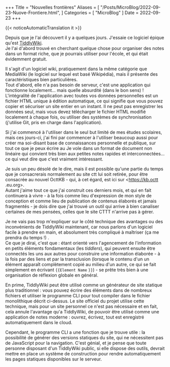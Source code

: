 +++
Title = "Nouvelles frontières"
Aliases = [
  "/Posts/MicroBlog/2022-09-23-Nuove-Frontiere.html",
]
Categories = [ "MicroBlog" ]
Date = 2022-09-23
+++

{{< noticeAutomaticTranslation it >}}



Depuis que je l'ai découvert il y a quelques jours. J'essaie ce logiciel épique qu'est [TiddlyWiki](https://tiddlywiki.com).  
Je l'ai d'abord trouvé en cherchant quelque chose pour organiser des notes dans un format riche, que je pourrais utiliser pour l'école, et qui était évidemment gratuit.

Il s'agit d'un logiciel wiki, pratiquement dans la même catégorie que MediaWiki (le logiciel sur lequel est basé Wikipédia), mais il présente des caractéristiques bien particulières.  
Tout d'abord, elle n'a pas besoin de serveur, c'est une application qui fonctionne localement... mais quelle absurdité (dans le bon sens) ! L'intégralité de l'application avec toutes vos données personnelles est un fichier HTML unique à édition automatique, ce qui signifie que vous pouvez copier et sécuriser un site entier en un instant. Il ne peut pas enregistrer les données seul, mais vous devez télécharger le fichier HTML modifié localement à chaque fois, ou utiliser des systèmes de synchronisation (j'utilise Git, pris en charge dans l'application).

Si j'ai commencé à l'utiliser dans le seul but limité de mes études scolaires, mais ces jours-ci, j'ai fini par commencer à l'utiliser beaucoup aussi pour créer ma soi-disant base de connaissances personnelle et publique, sur tout ce que je peux écrire au Je vole dans un format de document non linéaire qui convient très bien aux petites notes rapides et interconnectées... ce qui veut dire que c'est vraiment intéressant.

Je suis un peu désolé de le dire, mais il est possible qu'une partie du temps que je consacrerais normalement au site ctt lui soit retirée, pour être consacrée au nouvel OcttKB - qui, à cet égard, est ici sur <https://kb.octt .eu.org>.  
Autant j'aime tout ce que j'ai construit ces derniers mois, et qui en fait continuera à vivre - à la fois comme lieu d'expression de mon style de conception et comme lieu de publication de contenus élaborés et jamais fragmentés - je dois dire que j'ai trouvé un outil qui arrive à bien canaliser certaines de mes pensées, celles que le site CTTT n'arrive pas à gérer.

Je ne vais pas trop m'expliquer sur le côté technique des avantages ou des inconvénients de TiddlyWiki maintenant, car nous parlons d'un logiciel facile à prendre en main, et absolument très compliqué à maîtriser (ça me prendra du temps !) .  
Ce que je dirai, c'est que : étant orienté vers l'agencement de l'information en petits éléments fondamentaux (les _tiddlers_), qui peuvent ensuite être connectés les uns aux autres pour construire une information élaborée - à la fois par des liens et par la transclusion (lorsque le contenu d'un un élément apparaît complètement copié au milieu d'un autre, ce qui se fait simplement en écrivant <span>`{`</span><span>`{`</span><span>`Element Name`</span><span> `}`</span><span>`}`<span>) - se prête très bien à une organisation de réflexion globale en général.

En prime, TiddlyWiki peut être utilisé comme un générateur de site statique plus traditionnel : vous pouvez écrire des éléments dans de nombreux fichiers et utiliser le programme CLI pour tout compiler dans le fichier monolithique décrit ci-dessus. Le site officiel du projet utilise cette technique, mais pour un site personnel ce n'est pas nécessaire et en fait, cela annule l'avantage qu'a TiddlyWiki, de pouvoir être utilisé comme une application de notes moderne : ouvrez, écrivez, tout est enregistré automatiquement dans le cloud.

Cependant, le programme CLI a une fonction que je trouve utile : la possibilité de générer des versions statiques du site, qui ne nécessitent pas de JavaScript pour la navigation. C'est génial, et je pense que toute personne disposant d'un TiddlyWiki public, si elle dispose des outils, devrait mettre en place un système de construction pour rendre automatiquement les pages statiques disponibles sur le serveur.
